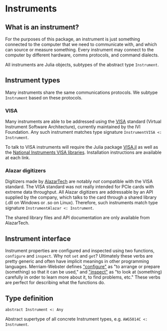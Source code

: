 # Instruments

## What is an instrument?

For the purposes of this package, an instrument is just something connected to the
computer that we need to communicate with, and which can source or measure something.
Every instrument may connect to the computer by different hardware,
comms protocols, and command dialects.

All instruments are Julia objects, subtypes of the abstract type `Instrument`.

## Instrument types

Many instruments share the same communications protocols. We subtype `Instrument`
based on these protocols.

### VISA

Many instruments are able to be addressed using the
[VISA](http://www.ivifoundation.org/docs/vpp432_2014-06-19.pdf) standard (Virtual
Instrument Software Architecture), currently maintained by the IVI Foundation.
Any such instrument matches type signature `InstrumentVISA <: Instrument`.

To talk to VISA instruments will require the Julia package [VISA.jl](http://www.github.com/ajkeller34/VISA.jl)
as well as the [National Instruments VISA libraries](https://www.ni.com/visa/).
Installation instructions are available at each link.

### Alazar digitizers

Digitizers made by [AlazarTech](http://www.alazartech.com) are notably *not*
compatible with the VISA standard. The VISA standard was not really intended
for PCIe cards with extreme data throughput. All Alazar digitizers are addressable by an API
supplied by the company, which talks to the card through a shared library (.dll on
Windows or .so on Linux). Therefore, such instruments match type signature
`InstrumentAlazar <: Instrument`.

The shared library files and API documentation are only available from AlazarTech.

## Instrument interface

Instrument properties are configured and inspected using two functions,
`configure` and `inspect`. Why not `set` and `get`? Ultimately these verbs are
pretty generic and often have implicit meanings in other programming languages.
Merriam-Webster defines ["configure"](http://m-w.com/dictionary/configure)
as "to arrange or prepare (something) so that it can be used," and ["inspect"](http://m-w.com/dictionary/inspect)
as "to look at (something) carefully in order to learn more about it, to find problems, etc."
These verbs are perfect for describing what the functions do.

## Type definition

`abstract Instrument <: Any`

Abstract supertype of all concrete Instrument types, e.g. `AWG5014C <: Instrument`.
